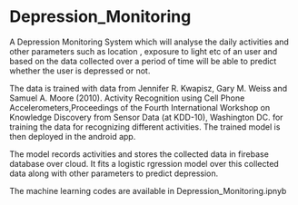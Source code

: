 # Depression_Monitoring

A Depression Monitoring System which will analyse the daily activities and other parameters such as location , exposure to light etc of an user and based on the data collected over a period of time will be able to predict   whether the user is depressed or not.


The data is trained with data from Jennifer R. Kwapisz, Gary M. Weiss and Samuel A. Moore (2010). Activity Recognition using Cell Phone Accelerometers,Proceedings of the Fourth International Workshop on Knowledge Discovery from Sensor Data (at KDD-10), Washington DC.
for training the data for recognizing different activities. The trained model is then deployed in the android app.

The model records activities and stores the collected data in firebase database over cloud. It fits a logistic rgression model over this collected data along with other parameters to predict depression.

The machine learning codes are available in Depression_Monitoring.ipnyb


